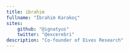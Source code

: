 ```yaml
---
title: ibrahim
fullname: "İbrahim Karakoç"
sites: 
    github: "@ignatyus"
    twitter: "@excerebri"
description: "Co-founder of Dives Research"
---
```


